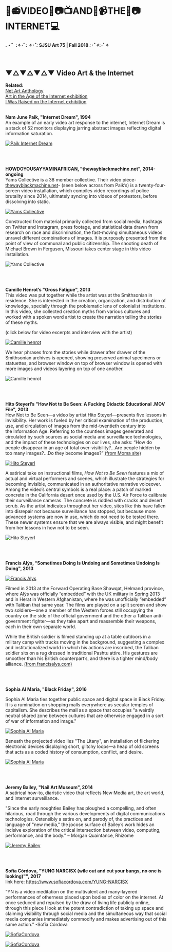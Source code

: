 # 🎥📻VIDEO📼📷📺AND💾📹THE📼📷INTERNET💻
#### .・゜:✧･ﾟ: *✧･ﾟ:* SJSU Art 75 | Fall 2018 *:･ﾟ✧*:･ﾟ✧
</br>

## ▼△▼△▼△▼ Video Art & the Internet

**Related:** <br>
[Net Art Anthology](https://anthology.rhizome.org/)<br>
[Art in the Age of the Internet exhibition](https://www.icaboston.org/exhibitions/art-age-internet-1989-today) <br>
[I Was Raised on the Internet exhibition](https://mcachicago.org/Exhibitions/2018/I-Was-Raised-On-The-Internet)
<br>
<br>


**Nam June Paik, "Internet Dream", 1994**<br>
An example of an early video art response to the internet, Internet Dream is a stack of 52 monitors displaying jarring abstract images reflecting digital information saturation.

[![Paik Internet Dream](images/Paik_Internet.jpg)](https://www.youtube.com/watch?v=G6W-8w1ZtvI)

<br>
<br>

**HOWDOYOUSAYYAMINAFRICAN, "thewayblackmachine.net", 2014-ongoing**<br>
Yams Collective is a 38 member collective. Their video piece- [thewayblackmachine.net](http://thewayblackmachine.com/)- (seen below across from Paik’s) is a twenty-four-screen video installation, which compiles video recordings of police brutality since 2014, ultimately syncing into videos of protestors, before dissolving into static.

[![Yams Collective](images/Yams_Installation_WayBlackMachine.jpg)](http://magazine.art21.org/2014/12/02/the-yams-collective-insurrection-and-resistance/#.W43ew5NKjPB)

Constructed from material primarily collected from social media, hashtags on Twitter and Instagram, press footage, and statistical data drawn from research on race and discrimination, the fast-moving simultaneous videos unravel different combinations of images. It is purposely presented from the point of view of communal and public citizenship. The shooting death of Michael Brown in Ferguson, Missouri takes center stage in this video installation.

![Yams Collective](images/yams_popart.gif)

<br>
<br>

**Camille Henrot’s "Gross Fatigue", 2013**<br>
This video was put together while the artist was at the Smithsonian in residence. She is interested in the creation, organization, and distribution of knowledge, specially through the problematic lens of colonialist institutions. In this video, she collected creation myths from various cultures and worked with a spoken word artist to create the narration telling the stories of these myths.

(click below for video excerpts and interview with the artist)

[![Camille henrot](images/henrot-grossefatigue3_large.jpg)](https://vimeo.com/86174818)

We hear phrases from the stories while drawer after drawer of the Smithsonian archives is opened, showing preserved animal specimens or statuettes, and browser window on top of browser window is opened with more images and videos layering on top of one another.

![Camille henrot](images/henrot-grossefatigue2.jpg)

<br>
<br>


**Hito Steyerl’s "How Not to Be Seen: A Fucking Didactic Educational .MOV File", 2013 ** <br>
How Not to Be Seen—a video by artist Hito Steyerl—presents five lessons in invisibility. Her work is fueled by her critical examination of the production, use, and circulation of images from the mid-twentieth century into the Information Age. Referring to the countless images generated and circulated by such sources as social media and surveillance technologies, and the impact of these technologies on our lives, she asks: “How do people disappear in an age of total over-visibility?…Are people hidden by too many images?…Do they become images?” [(from Moma site)](https://www.moma.org/learn/moma_learning/hito-steyerl-how-not-to-be-seen-a-fucking-didactic-educational-mov-file-2013)

[![Hito Steyerl](images/steyerl.jpg)](https://www.artforum.com/video/hito-steyerl-how-not-to-be-seen-a-fucking-didactic-educational-mov-file-2013-51651)

A satirical take on instructional films, _How Not to Be Seen_ features a mix of actual and virtual performers and scenes, which illustrate the strategies for becoming invisible, communicated in an authoritative narrative voiceover. Among the video’s central symbols is a real place: a patch of marked concrete in the California desert once used by the U.S. Air Force to calibrate their surveillance cameras. The concrete is riddled with cracks and desert scrub. As the artist indicates throughout her video, sites like this have fallen into disrepair not because surveillance has stopped, but because more advanced systems are now in use, which do not need to be tested there. These newer systems ensure that we are always visible, and might benefit from her lessons in how not to be seen.

![Hito Steyerl](images/steyerl_nottobeseen6.jpg)

<br>
<br>

**Francis Alÿs, “Sometimes Doing Is Undoing and Sometimes Undoing Is Doing", 2013**

[![Francis Alys](images/juxta.jpg)](http://francisalys.com/sometimes-doing-is-undoing-and-sometimes-undoing-is-doing/)

Filmed in 2013 at the Forward Operating Base Shawqat, Helmand province, where Alÿs was officially “embedded” with the UK military in Spring 2013 and in Herat in Western Afghanistan, where he was unofficially “embedded” with Taliban that same year. The films are played on a split screen and show two soldiers—one a member of the Western forces still occupying the country on the side of the official government and the other a Taliban anti-government fighter—as they take apart and reassemble their weapons, each in their own separate world.
<br>

While the British soldier is filmed standing up at a table outdoors in a military camp with trucks moving in the background, suggesting a complex and institutionalized world in which his actions are inscribed, the Taliban soldier sits on a rug dressed in traditional Pashtu attire. His gestures are smoother than his British counterpart’s, and there is a tighter mind/body alliance. [(from francisalys.com)](http://francisalys.com/sometimes-doing-is-undoing-and-sometimes-undoing-is-doing/)


<br>
<br>

**Sophia Al Maria, "Black Friday", 2016**

Sophia Al Maria ties together public space and digital space in Black Friday. It is a rumination on shopping malls everywhere as secular temples of capitalism. She describes the mall as a space that occupies "a weirdly neutral shared zone between cultures that are otherwise engaged in a sort of war of information and image."

[![Sophia Al Maria](images/Black_Friday_install_02.jpg)](https://vimeo.com/217134773)

Beneath the projected video lies "The Litany", an installation of flickering electronic devices displaying short, glitchy loops—a heap of old screens that acts as a coded history of consumption, conflict, and desire.

[![Sophia Al Maria](images/Litany_Still_04.jpg)](https://vimeo.com/203685977)

<br>
<br>

**Jeremy Bailey, "Nail Art Museum", 2014**<br>
A satirical how-to, diaristic video that reflects New Media art, the art world, and internet surveillance.

"Since the early noughties Bailey has ploughed a compelling, and often hilarious, road through the various developments of digital communications technologies. Ostensibly a satire on, and parody of, the practices and language of "new media," the jocose surface of Bailey’s work hides an incisive exploration of the critical intersection between video, computing, performance, and the body." – Morgan Quaintance, Rhizome

[![Jeremy Bailey](images/Bailey_NailArt.jpg)](https://www.youtube.com/watch?v=40pSU5ZM784)

<br>
<br>

**Sofía Córdova, "YUNG NARCISX (wile out and cut your bangs, no one is looking)"", 2017**
<br>link here: https://www.sofiacordova.com/YUNG-NARCISX

“YN is a video meditation on the multivalent and many-layered performances of otherness placed upon bodies of color on the internet. At once seduced and repulsed by the draw of living life publicly online, through this piece I look at the potent contradiction of taking up space and claiming visibility through social media and the simultaneous way that social media companies immediately commodify and makes advertising out of this same action.” -Sofía Córdova

[![SofiaCordova](images/Cordova_Narsiux_1.jpg)](https://www.sofiacordova.com/YUNG-NARCISX)

[![SofiaCordova](images/Cordova_Narsiux_2.jpg)](https://www.sofiacordova.com/YUNG-NARCISX)


